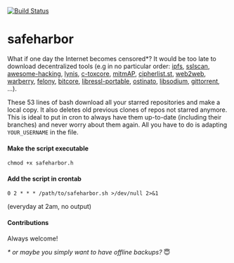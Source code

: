 [![Build Status](https://travis-ci.org/dvergeylen/safeharbor.svg?branch=master)](https://travis-ci.org/dvergeylen/safeharbor)

# safeharbor
What if one day the Internet becomes censored&#42;? It would be too late to download decentralized tools (e.g in no particular order:  [ipfs](https://github.com/ipfs/ipfs), [sslscan](https://github.com/rbsec/sslscan), [awesome-hacking](https://github.com/Hack-with-Github/Awesome-Hacking), [lynis](https://github.com/CISOfy/lynis), [c-toxcore](https://github.com/TokTok/c-toxcore), [mitmAP](https://github.com/xdavidhu/mitmAP), [cipherlist.st](https://github.com/RaymiiOrg/cipherli.st), [web2web](https://github.com/elendirx/web2web), [warberry](https://github.com/secgroundzero/warberry), [felony](https://github.com/henryboldi/felony), [bitcore](https://github.com/bitpay/bitcore), [libressl-portable](https://github.com/libressl-portable/portable), [ostinato](https://github.com/pstavirs/ostinato), [libsodium](https://github.com/jedisct1/libsodium), [gittorrent](https://github.com/cjb/GitTorrent), ...).

These 53 lines of bash download all your starred repositories and make a local copy. It also deletes old previous clones of repos not starred anymore. This is ideal to put in cron to always have them up-to-date (including their branches) and never worry about them again. All you have to do is adapting `YOUR_USERNAME` in the file.

#### Make the script executable
`chmod +x safeharbor.h`

#### Add the script in crontab
`0 2 * * * /path/to/safeharbor.sh >/dev/null 2>&1`

(everyday at 2am, no output)

#### Contributions
Always welcome!

*&#42; or maybe you simply want to have offline backups?* :innocent:
